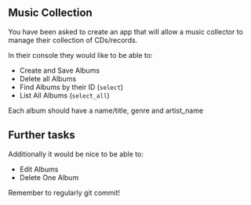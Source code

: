 ## Music Collection

You have been asked to create an app that will allow a music collector to manage their collection of CDs/records.

In their console they would like to be able to:

* Create and Save Albums
* Delete all Albums
* Find Albums by their ID (`select`)
* List All Albums (`select_all`)

Each album should have a name/title, genre and artist_name

## Further tasks

Additionally it would be nice to be able to:

* Edit Albums
* Delete One Album

Remember to regularly git commit!
